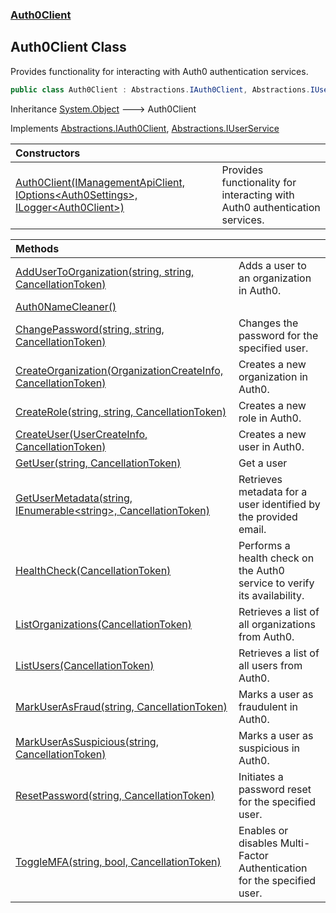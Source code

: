 ### [Auth0Client](../index.md 'Auth0Client')

## Auth0Client Class

Provides functionality for interacting with Auth0 authentication services\.

```csharp
public class Auth0Client : Abstractions.IAuth0Client, Abstractions.IUserService
```

Inheritance [System\.Object](https://learn.microsoft.com/en-us/dotnet/api/system.object 'System\.Object') &#129106; Auth0Client

Implements [Abstractions\.IAuth0Client](https://learn.microsoft.com/en-us/dotnet/api/abstractions.iauth0client 'Abstractions\.IAuth0Client'), [Abstractions\.IUserService](https://learn.microsoft.com/en-us/dotnet/api/abstractions.iuserservice 'Abstractions\.IUserService')

| Constructors | |
| :--- | :--- |
| [Auth0Client\(IManagementApiClient, IOptions&lt;Auth0Settings&gt;, ILogger&lt;Auth0Client&gt;\)](Auth0Client(IManagementApiClient,IOptions_Auth0Settings_,ILogger_Auth0Client_).md 'global::Auth0Client\.Auth0Client\.Auth0Client\(Auth0\.ManagementApi\.IManagementApiClient, Microsoft\.Extensions\.Options\.IOptions\<Abstractions\.Auth0Settings\>, Microsoft\.Extensions\.Logging\.ILogger\<global::Auth0Client\.Auth0Client\>\)') | Provides functionality for interacting with Auth0 authentication services\. |

| Methods | |
| :--- | :--- |
| [AddUserToOrganization\(string, string, CancellationToken\)](AddUserToOrganization(string,string,CancellationToken).md 'global::Auth0Client\.Auth0Client\.AddUserToOrganization\(string, string, System\.Threading\.CancellationToken\)') | Adds a user to an organization in Auth0\. |
| [Auth0NameCleaner\(\)](Auth0NameCleaner().md 'global::Auth0Client\.Auth0Client\.Auth0NameCleaner\(\)') | |
| [ChangePassword\(string, string, CancellationToken\)](ChangePassword(string,string,CancellationToken).md 'global::Auth0Client\.Auth0Client\.ChangePassword\(string, string, System\.Threading\.CancellationToken\)') | Changes the password for the specified user\. |
| [CreateOrganization\(OrganizationCreateInfo, CancellationToken\)](CreateOrganization(OrganizationCreateInfo,CancellationToken).md 'global::Auth0Client\.Auth0Client\.CreateOrganization\(Abstractions\.OrganizationCreateInfo, System\.Threading\.CancellationToken\)') | Creates a new organization in Auth0\. |
| [CreateRole\(string, string, CancellationToken\)](CreateRole(string,string,CancellationToken).md 'global::Auth0Client\.Auth0Client\.CreateRole\(string, string, System\.Threading\.CancellationToken\)') | Creates a new role in Auth0\. |
| [CreateUser\(UserCreateInfo, CancellationToken\)](CreateUser(UserCreateInfo,CancellationToken).md 'global::Auth0Client\.Auth0Client\.CreateUser\(Abstractions\.UserCreateInfo, System\.Threading\.CancellationToken\)') | Creates a new user in Auth0\. |
| [GetUser\(string, CancellationToken\)](GetUser(string,CancellationToken).md 'global::Auth0Client\.Auth0Client\.GetUser\(string, System\.Threading\.CancellationToken\)') | Get a user |
| [GetUserMetadata\(string, IEnumerable&lt;string&gt;, CancellationToken\)](GetUserMetadata(string,IEnumerable_string_,CancellationToken).md 'global::Auth0Client\.Auth0Client\.GetUserMetadata\(string, System\.Collections\.Generic\.IEnumerable\<string\>, System\.Threading\.CancellationToken\)') | Retrieves metadata for a user identified by the provided email\. |
| [HealthCheck\(CancellationToken\)](HealthCheck(CancellationToken).md 'global::Auth0Client\.Auth0Client\.HealthCheck\(System\.Threading\.CancellationToken\)') | Performs a health check on the Auth0 service to verify its availability\. |
| [ListOrganizations\(CancellationToken\)](ListOrganizations(CancellationToken).md 'global::Auth0Client\.Auth0Client\.ListOrganizations\(System\.Threading\.CancellationToken\)') | Retrieves a list of all organizations from Auth0\. |
| [ListUsers\(CancellationToken\)](ListUsers(CancellationToken).md 'global::Auth0Client\.Auth0Client\.ListUsers\(System\.Threading\.CancellationToken\)') | Retrieves a list of all users from Auth0\. |
| [MarkUserAsFraud\(string, CancellationToken\)](MarkUserAsFraud(string,CancellationToken).md 'global::Auth0Client\.Auth0Client\.MarkUserAsFraud\(string, System\.Threading\.CancellationToken\)') | Marks a user as fraudulent in Auth0\. |
| [MarkUserAsSuspicious\(string, CancellationToken\)](MarkUserAsSuspicious(string,CancellationToken).md 'global::Auth0Client\.Auth0Client\.MarkUserAsSuspicious\(string, System\.Threading\.CancellationToken\)') | Marks a user as suspicious in Auth0\. |
| [ResetPassword\(string, CancellationToken\)](ResetPassword(string,CancellationToken).md 'global::Auth0Client\.Auth0Client\.ResetPassword\(string, System\.Threading\.CancellationToken\)') | Initiates a password reset for the specified user\. |
| [ToggleMFA\(string, bool, CancellationToken\)](ToggleMFA(string,bool,CancellationToken).md 'global::Auth0Client\.Auth0Client\.ToggleMFA\(string, bool, System\.Threading\.CancellationToken\)') | Enables or disables Multi\-Factor Authentication for the specified user\. |
